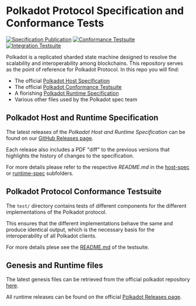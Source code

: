 # Polkadot Protocol Specification and Conformance Tests

[![Specification Publication](https://github.com/w3f/polkadot-spec/workflows/Specification%20Publication/badge.svg)](https://github.com/w3f/polkadot-spec/actions?query=workflow%3A%22Specification+Publication%22)
[![Conformance Testsuite](https://github.com/w3f/polkadot-spec/workflows/Conformance%20Testsuite/badge.svg)](https://github.com/w3f/polkadot-spec/actions?query=workflow%3A%22Conformance+Testsuite%22)
[![Integration Testsuite](https://github.com/w3f/polkadot-spec/workflows/Integration%20Testsuite/badge.svg)](https://github.com/w3f/polkadot-spec/actions?query=workflow%3A%22Integration+Testsuite%22)

Polkadot is a replicated sharded state machine designed to resolve the scalability and interoperability among blockchains. This repository serves as the point of reference for Polkadot Protocol. In this repo you will find:

- The official [Polkadot Host Specification](./host-spec/)
- The official [Polkadot Conformance Testsuite](./test/)
- A florishing [Polkadot Runtime Specification](./runtime-spec/)
- Various other files used by the Polkadot spec team

## Polkadot Host and Runtime Specification

The latest releases of the *Polkadot Host and Runtime Specification* can be found on our [GitHub Releases page](https://github.com/w3f/polkadot-spec/releases).

Each release also includes a PDF "diff" to the previous versions that highlights the history of changes to the specification.

For more details please refer to the respective *README.md* in the [host-spec](./host-spec/README.md) or [runtime-spec](./runtime-spec/README.md) subfolders.

## Polkadot Protocol Conformance Testsuite

The `test/` directory contains tests of different components for the different implementations of the Polkadot protocol.

This ensures that the different implementations behave the same and produce identical output, which is the necessary basis for the interoperability of all Polkadot clients.

For more details plese see the [README.md](./test/README.md) of the testsuite.

## Genesis and Runtime files

The latest genesis files can be retrieved from the official polkadot repository [here](https://github.com/paritytech/polkadot/tree/master/node/service/res).

All runtime releases can be found on the official [Polkadot Releases page](https://github.com/paritytech/polkadot/releases).
